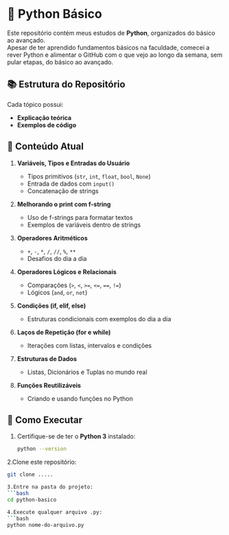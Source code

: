 # 🐍 Python Básico

Este repositório contém meus estudos de **Python**, organizados do básico ao avançado.  
Apesar de ter aprendido fundamentos básicos na faculdade, comecei a rever Python e alimentar o GitHub com o que vejo ao longo da semana, sem pular etapas, do básico ao avançado.

## 📚 Estrutura do Repositório
Cada tópico possui:
- **Explicação teórica**
- **Exemplos de código**

## 📂 Conteúdo Atual

1. **Variáveis, Tipos e Entradas do Usuário**  
   - Tipos primitivos (`str`, `int`, `float`, `bool`, `None`)
   - Entrada de dados com `input()`
   - Concatenação de strings

2. **Melhorando o print com f-string**  
   - Uso de f-strings para formatar textos
   - Exemplos de variáveis dentro de strings

3. **Operadores Aritméticos**  
   - `+`, `-`, `*`, `/`, `//`, `%`, `**`
   - Desafios do dia a dia

4. **Operadores Lógicos e Relacionais**  
   - Comparações (`>`, `<`, `>=`, `<=`, `==`, `!=`)
   - Lógicos (`and`, `or`, `not`)

5. **Condições (if, elif, else)**  
   - Estruturas condicionais com exemplos do dia a dia

6. **Laços de Repetição (for e while)**  
   - Iterações com listas, intervalos e condições

7. **Estruturas de Dados**  
   - Listas, Dicionários e Tuplas no mundo real

8. **Funções Reutilizáveis**  
   - Criando e usando funções no Python

## 🚀 Como Executar
1. Certifique-se de ter o **Python 3** instalado:
   ```bash
   python --version
2.Clone este repositório:
```bash
git clone .....

3.Entre na pasta do projeto:
```bash
cd python-basico

4.Execute qualquer arquivo .py:
```bash
python nome-do-arquivo.py
